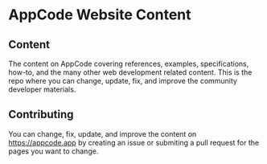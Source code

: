 # AppCode Website Content

## Content
The content on AppCode covering references, examples, specifications, how-to, and the many other web development related content. This is the repo where you can change, update, fix, and improve the community developer materials.

## Contributing

You can change, fix, update, and improve the content on https://appcode.app by creating an issue or submiting a pull request for the pages you want to change. 
